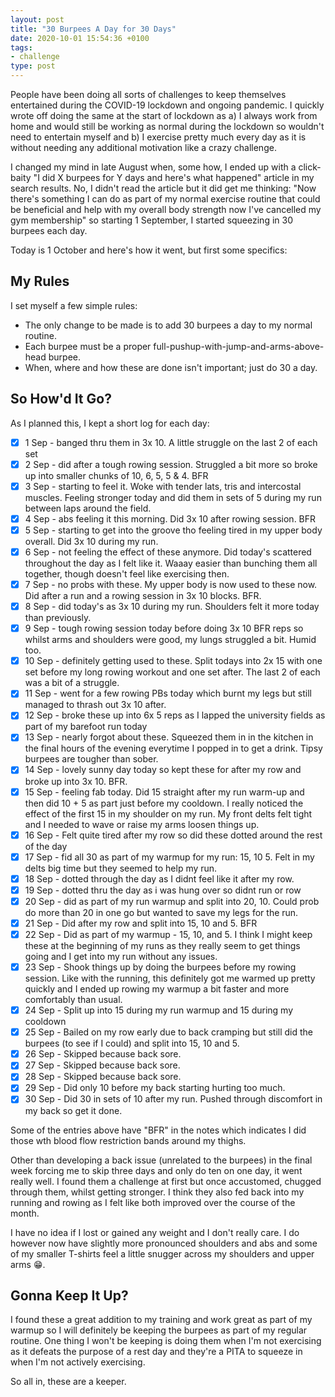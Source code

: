 ```yaml
---
layout: post
title: "30 Burpees A Day for 30 Days"
date: 2020-10-01 15:54:36 +0100
tags:
- challenge
type: post
---
```


People have been doing all sorts of challenges to keep themselves entertained during the COVID-19 lockdown and ongoing pandemic. I quickly wrote off doing the same at the start of lockdown as a) I always work from home and would still be working as normal during the lockdown so wouldn't need to entertain myself and b) I exercise pretty much every day as it is without needing any additional motivation like a crazy challenge.

I changed my mind in late August when, some how, I ended up with a click-baity "I did X burpees for Y days and here's what happened" article in my search results. No, I didn't read the article but it did get me thinking: "Now there's something I can do as part of my normal exercise routine that could be beneficial and help with my overall body strength now I've cancelled my gym membership" so starting 1 September, I started squeezing in 30 burpees each day.

Today is 1 October and here's how it went, but first some specifics:

## My Rules

I set myself a few simple rules:

- The only change to be made is to add 30 burpees a day to my normal routine.
- Each burpee must be a proper full-pushup-with-jump-and-arms-above-head burpee.
- When, where and how these are done isn't important; just do 30 a day.

## So How'd It Go?

As I planned this, I kept a short log for each day:

- [x] 1 Sep - banged thru them in 3x 10. A little struggle on the last 2 of each set
- [x] 2 Sep - did after a tough rowing session. Struggled a bit more so broke up into smaller chunks of 10, 6, 5, 5 & 4. BFR
- [x] 3 Sep - starting to feel it. Woke with tender lats, tris and intercostal muscles.  Feeling stronger today and did them in sets of 5 during my run between laps around the field.
- [x] 4 Sep - abs feeling it this morning. Did 3x 10 after rowing session. BFR
- [x] 5 Sep - starting to get into the groove tho feeling tired in my upper body overall. Did 3x 10 during my run.
- [x] 6 Sep - not feeling the effect of these anymore. Did today's scattered throughout the day as I felt like it. Waaay easier than bunching them all together, though doesn't feel like exercising then.
- [x] 7 Sep - no probs with these. My upper body is now used to these now. Did after a run and a rowing session in 3x 10 blocks. BFR.
- [x] 8 Sep - did today's as 3x 10 during my run. Shoulders felt it more today than previously.
- [x] 9 Sep - tough rowing session today before doing 3x 10 BFR reps so whilst arms and shoulders were good, my lungs struggled a bit. Humid too.
- [x] 10 Sep - definitely getting used to these. Split todays into 2x 15 with one set before my long rowing workout and one set after. The last 2 of each was a bit of a struggle.
- [x] 11 Sep - went for a few rowing PBs today which burnt my legs but still managed to thrash out 3x 10 after.
- [x] 12 Sep - broke these up into 6x 5 reps as I lapped the university fields as part of my barefoot run today
- [x] 13 Sep - nearly forgot about these. Squeezed them in in the kitchen in the final hours of the evening everytime I popped in to get a drink. Tipsy burpees are tougher than sober.
- [x] 14 Sep - lovely sunny day today so kept these for after my row and broke up into 3x 10. BFR.
- [x] 15 Sep - feeling fab today. Did 15 straight after my run warm-up and then did 10 + 5 as part just before my cooldown. I really noticed the effect of the first 15 in my shoulder on my run. My front delts felt tight and I needed to wave or raise my arms loosen things up.
- [x] 16 Sep - Felt quite tired after my row so did these dotted around the rest of the day
- [x] 17 Sep - fid all 30 as part of my warmup for my run: 15, 10 5. Felt in my delts big time but they seemed to help my run.
- [x] 18 Sep - dotted through the day as I didnt feel like it after my row.
- [x] 19 Sep - dotted thru the day as i was hung over so didnt run or row
- [x] 20 Sep - did as part of my run warmup and split into 20, 10. Could prob do more than 20 in one go but wanted to save my legs for the run.
- [x] 21 Sep - Did after my row and split into 15, 10 and 5. BFR
- [x] 22 Sep - Did as part of my warmup - 15, 10, and 5. I think I might keep these at the beginning of my runs as they really seem to get things going and I get into my run without any issues.
- [x] 23 Sep - Shook things up by doing the burpees before my rowing session. Like with the running, this definitely got me warmed up pretty quickly and I ended up rowing my warmup a bit faster and more comfortably than usual.
- [x] 24 Sep - Split up into 15 during my run warmup and 15 during my cooldown
- [x] 25 Sep - Bailed on my row early due to back cramping but still did the burpees (to see if I could) and split into 15, 10 and 5.
- [x] 26 Sep - Skipped because back sore.
- [x] 27 Sep - Skipped because back sore.
- [x] 28 Sep - Skipped because back sore.
- [x] 29 Sep - Did only 10 before my back starting hurting too much.
- [x] 30 Sep - Did 30 in sets of 10 after my run. Pushed through discomfort in my back so get it done.

Some of the entries above have "BFR" in the notes which indicates I did those wth blood flow restriction bands around my thighs.

Other than developing a back issue (unrelated to the burpees) in the final week forcing me to skip three days and only do ten on one day, it went really well. I found them a challenge at first but once accustomed, chugged through them, whilst getting stronger. I think they also fed back into my running and rowing as I felt like both improved over the course of the month.

I have no idea if I lost or gained any weight and I don't really care. I do however now have slightly more pronounced shoulders and abs and some of my smaller T-shirts feel a little snugger across my shoulders and upper arms 😁.

## Gonna Keep It Up?

I found these a great addition to my training and work great as part of my warmup so I will definitely be keeping the burpees as part of my regular routine. One thing I won't be keeping is doing them when I'm not exercising as it defeats the purpose of a rest day and they're a PITA to squeeze in when I'm not actively exercising.

So all in, these are a keeper.